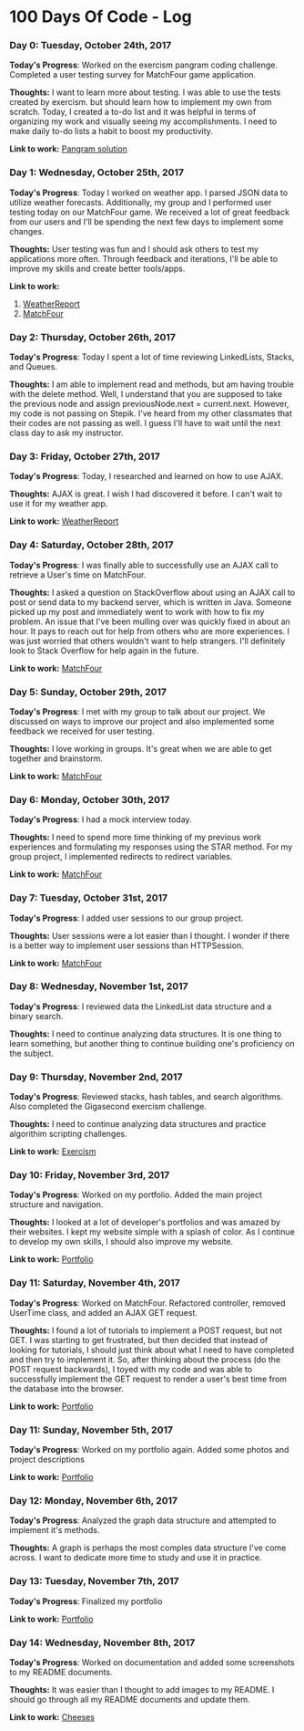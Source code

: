 # 100 Days Of Code - Log

### Day 0: Tuesday, October 24th, 2017

**Today's Progress**: Worked on the exercism pangram coding challenge. Completed a user testing survey for MatchFour game application. 

**Thoughts:** I want to learn more about testing. I was able to use the tests created by exercism. but should learn how to implement my own from scratch. Today, I created a to-do list and it was helpful in terms of organizing my work and visually seeing my accomplishments. I need to make daily to-do lists a habit to boost my productivity. 

**Link to work:** [Pangram solution](https://github.com/ctam91/exercism/tree/master/pangram)

### Day 1: Wednesday, October 25th, 2017

**Today's Progress**: Today I worked on weather app. I parsed JSON data to utilize weather forecasts. Additionally, my group and I performed user testing today on our MatchFour game. We received a lot of great feedback from our users and I'll be spending the next few days to implement some changes. 

**Thoughts:** User testing was fun and I should ask others to test my applications more often. Through feedback and iterations, I'll be able to improve my skills and create better tools/apps.  

**Link to work:** 
1. [WeatherReport](https://github.com/ctam91/weather-report)
2. [MatchFour](https://github.com/jharkreader/match-four)

### Day 2: Thursday, October 26th, 2017

**Today's Progress**: Today I spent a lot of time reviewing LinkedLists, Stacks, and Queues. 

**Thoughts:** I am able to implement read and methods, but am having trouble with the delete method. Well, I understand that you are supposed to take the previous node and assign previousNode.next = current.next. However, my code is not passing on Stepik. I've heard from my other classmates that their codes are not passing as well. I guess I'll have to wait until the next class day to ask my instructor. 

### Day 3: Friday, October 27th, 2017

**Today's Progress**: Today, I researched and learned on how to use AJAX. 

**Thoughts:** AJAX is great. I wish I had discovered it before. I can't wait to use it for my weather app. 

**Link to work:** 
[WeatherReport](https://github.com/ctam91/weather-report)

### Day 4: Saturday, October 28th, 2017

**Today's Progress**: I was finally able to successfully use an AJAX call to retrieve a User's time on MatchFour.

**Thoughts:** I asked a question on StackOverflow about using an AJAX call to post or send data to my backend server, which is written in Java. Someone picked up my post and immediately went to work with how to fix my problem. An issue that I've been mulling over was quickly fixed in about an hour. It pays to reach out for help from others who are more experiences. I was just worried that others wouldn't want to help strangers. I'll definitely look to Stack Overflow for help again in the future. 

**Link to work:** 
[MatchFour](https://github.com/jharkreader/match-four)

### Day 5: Sunday, October 29th, 2017

**Today's Progress**: I met with my group to talk about our project. We discussed on ways to improve our project and also implemented some feedback we received for user testing. 

**Thoughts:** I love working in groups. It's great when we are able to get together and brainstorm. 

**Link to work:** 
[MatchFour](https://github.com/jharkreader/match-four)


### Day 6: Monday, October 30th, 2017

**Today's Progress**: I had a mock interview today. 

**Thoughts:** I need to spend more time thinking of my previous work experiences and formulating my responses using the STAR method. For my group project, I implemented redirects to redirect variables. 

**Link to work:** 
[MatchFour](https://github.com/jharkreader/match-four)

### Day 7: Tuesday, October 31st, 2017

**Today's Progress**: I added user sessions to our group project. 

**Thoughts:** User sessions were a lot easier than I thought. I wonder if there is a better way to implement user sessions than HTTPSession. 

**Link to work:** 
[MatchFour](https://github.com/jharkreader/match-four)

### Day 8: Wednesday, November 1st, 2017

**Today's Progress**: I reviewed data the LinkedList data structure and a binary search. 

**Thoughts:** I need to continue analyzing data structures. It is one thing to learn something, but another thing to continue building one's proficiency on the subject. 

### Day 9: Thursday, November 2nd, 2017

**Today's Progress**: Reviewed stacks, hash tables, and search algorithms. Also completed the Gigasecond exercism challenge.

**Thoughts:** I need to continue analyzing data structures and practice algorithim scripting challenges. 

**Link to work:** 
[Exercism](https://github.com/ctam91/exercism)

### Day 10: Friday, November 3rd, 2017

**Today's Progress**: Worked on my portfolio. Added the main project structure and navigation. 

**Thoughts:** I looked at a lot of developer's portfolios and was amazed by their websites. I kept my website simple with a splash of color. As I continue to develop my own skills, I should also improve my website.

**Link to work:** 
[Portfolio](https://ctam91.github.io)

### Day 11: Saturday, November 4th, 2017

**Today's Progress**: Worked on MatchFour. Refactored controller, removed UserTime class, and added an AJAX GET request.

**Thoughts:** I found a lot of tutorials to implement a POST request, but not GET. I was starting to get frustrated, but then decided that instead of looking for tutorials, I should just think about what I need to have completed and then try to implement it. So, after thinking about the process (do the POST request backwards), I toyed with my code and was able to successfully implement the GET request to render a user's best time from the database into the browser. 

**Link to work:** 
[Portfolio](https://github.com/jharkreader/match-four)

### Day 11: Sunday, November 5th, 2017

**Today's Progress**: Worked on my portfolio again. Added some photos and project descriptions

**Link to work:** 
[Portfolio](https://ctam91.github.io)

### Day 12: Monday, November 6th, 2017

**Today's Progress**: Analyzed the graph data structure and attempted to implement it's methods. 

**Thoughts:** A graph is perhaps the most comples data structure I've come across. I want to dedicate more time to study and use it in practice.

### Day 13: Tuesday, November 7th, 2017

**Today's Progress**: Finalized my portfolio

**Link to work:** 
[Portfolio](https://ctam91.github.io)

### Day 14: Wednesday, November 8th, 2017

**Today's Progress**: Worked on documentation and added some screenshots to my README documents.

**Thoughts:** It was easier than I thought to add images to my README. I should go through all my README documents and update them. 

**Link to work:** 
[Cheeses](https://github.com/ctam91/cheese-mvc-persistent)




